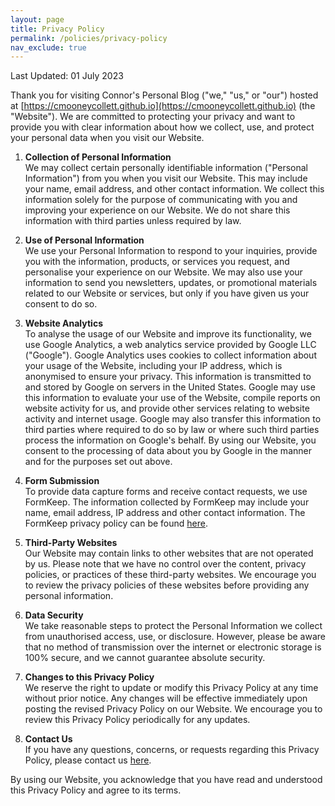 ```yaml
---
layout: page
title: Privacy Policy
permalink: /policies/privacy-policy
nav_exclude: true
---
```

Last Updated: 01 July 2023

Thank you for visiting Connor's Personal Blog ("we," "us," or "our") hosted at [https://cmooneycollett.github.io](https://cmooneycollett.github.io) (the "Website"). We are committed to protecting your privacy and want to provide you with clear information about how we collect, use, and protect your personal data when you visit our Website.

1. <b>Collection of Personal Information</b><br/>
We may collect certain personally identifiable information ("Personal Information") from you when you visit our Website. This may include your name, email address, and other contact information. We collect this information solely for the purpose of communicating with you and improving your experience on our Website. We do not share this information with third parties unless required by law.

2. <b>Use of Personal Information</b><br/>
We use your Personal Information to respond to your inquiries, provide you with the information, products, or services you request, and personalise your experience on our Website. We may also use your information to send you newsletters, updates, or promotional materials related to our Website or services, but only if you have given us your consent to do so.

3. <b>Website Analytics</b><br/>
To analyse the usage of our Website and improve its functionality, we use Google Analytics, a web analytics service provided by Google LLC ("Google"). Google Analytics uses cookies to collect information about your usage of the Website, including your IP address, which is anonymised to ensure your privacy. This information is transmitted to and stored by Google on servers in the United States. Google may use this information to evaluate your use of the Website, compile reports on website activity for us, and provide other services relating to website activity and internet usage. Google may also transfer this information to third parties where required to do so by law or where such third parties process the information on Google's behalf. By using our Website, you consent to the processing of data about you by Google in the manner and for the purposes set out above.

4. <b>Form Submission</b></br>
To provide data capture forms and receive contact requests, we use FormKeep. The information collected by FormKeep may include your name, email address, IP address and other contact information. The FormKeep privacy policy can be found [here](https://formkeep.com/privacy).

5. <b>Third-Party Websites</b><br/>
Our Website may contain links to other websites that are not operated by us. Please note that we have no control over the content, privacy policies, or practices of these third-party websites. We encourage you to review the privacy policies of these websites before providing any personal information.

6. <b>Data Security</b><br/>
We take reasonable steps to protect the Personal Information we collect from unauthorised access, use, or disclosure. However, please be aware that no method of transmission over the internet or electronic storage is 100% secure, and we cannot guarantee absolute security.

7. <b>Changes to this Privacy Policy</b><br/>
We reserve the right to update or modify this Privacy Policy at any time without prior notice. Any changes will be effective immediately upon posting the revised Privacy Policy on our Website. We encourage you to review this Privacy Policy periodically for any updates.

8. <b>Contact Us</b><br/>
If you have any questions, concerns, or requests regarding this Privacy Policy, please contact us [here](/forms/contact-us).

By using our Website, you acknowledge that you have read and understood this Privacy Policy and agree to its terms.
